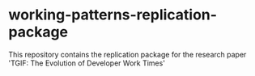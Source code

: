 # working-patterns-replication-package
This repository contains the replication package for the research paper 'TGIF: The Evolution of Developer Work Times'